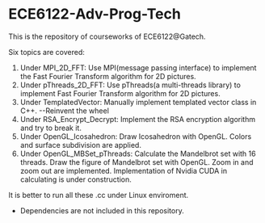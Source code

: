 # ECE6122-Adv-Prog-Tech
This is the repository of courseworks of ECE6122@Gatech.

Six topics are covered:

1. Under MPI_2D_FFT: Use MPI(message passing interface) to implement the Fast Fourier Transform algorithm for 2D pictures.
2. Under pThreads_2D_FFT: Use pThreads(a multi-threads library) to implement Fast Fourier Transform algorithm for 2D pictures.
3. Under TemplatedVector: Manually implement templated vector class in C++. --Reinvent the wheel
4. Under RSA_Encrypt_Decrypt: Implement the RSA encryption algorithm and try to break it.
5. Under OpenGL_Icosahedron: Draw Icosahedron with OpenGL. Colors and surface subdivision are applied.
6. Under OpenGL_MBSet_pThreads: Calculate the Mandelbrot set with 16 threads. Draw the figure of Mandelbrot set with OpenGL. Zoom in and zoom out are implemented. Implementation of Nvidia CUDA in calculating is under construction.

It is better to run all these .cc under Linux enviroment.
* Dependencies are not included in this repository.
